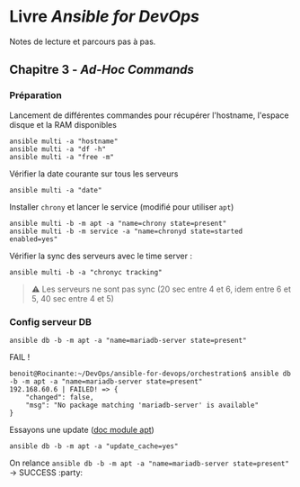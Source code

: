 # Livre _Ansible for DevOps_

Notes de lecture et parcours pas à pas.

## Chapitre 3 - _Ad-Hoc Commands_

### Préparation

Lancement de différentes commandes pour récupérer l'hostname, l'espace disque et la RAM disponibles

    ansible multi -a "hostname"
    ansible multi -a "df -h"
    ansible multi -a "free -m"

Vérifier la date courante sur tous les serveurs

    ansible multi -a "date"

Installer `chrony` et lancer le service (modifié pour utiliser `apt`)

    ansible multi -b -m apt -a "name=chrony state=present"
    ansible multi -b -m service -a "name=chronyd state=started enabled=yes"

Vérifier la sync des serveurs avec le time server :

    ansible multi -b -a "chronyc tracking"

> :warning: Les serveurs ne sont pas sync (20 sec entre 4 et 6, idem entre 6 et 5, 40 sec entre 4 et 5)

### Config serveur DB

    ansible db -b -m apt -a "name=mariadb-server state=present"

FAIL !

    benoit@Rocinante:~/DevOps/ansible-for-devops/orchestration$ ansible db -b -m apt -a "name=mariadb-server state=present"
    192.168.60.6 | FAILED! => {
        "changed": false,
        "msg": "No package matching 'mariadb-server' is available"
    }

Essayons une update ([doc module apt](https://docs.ansible.com/ansible/latest/collections/ansible/builtin/apt_module.html))

    ansible db -b -m apt -a "update_cache=yes"

On relance `ansible db -b -m apt -a "name=mariadb-server state=present"` &rarr; SUCCESS :party: